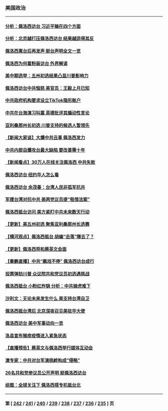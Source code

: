 ### 美国政治
---
#### [分析：佩洛西访台 习近平输在四个方面](../../pages/ncid1078159/n13794891.md) 
#### [分析：北京越打压佩洛西访台 结果越适得其反](../../pages/ncid1078159/n13794881.md) 
#### [佩洛西离台后再发声 挺台声明全文一览](../../pages/ncid1078159/n13794931.md) 
#### [佩洛西为何着粉装访台 外界解读](../../pages/ncid1078159/n13794865.md) 
#### [美中期选举：五州初选结果凸显川普影响力](../../pages/ncid1078159/n13794728.md) 
#### [佩洛西访台中共恼怒 美官员：王毅上月已知](../../pages/ncid1078159/n13794764.md) 
#### [中共政府机构要求设立TikTok隐形账户](../../pages/ncid1078159/n13794855.md) 
#### [中共在台海演习叫嚣 英德批评其煽动性言论](../../pages/ncid1078159/n13794857.md) 
#### [亚利桑那州长初选 川普支持的候选人暂领先](../../pages/ncid1078159/n13794110.md) 
#### [【新闻大家谈】大爆中共丑事 佩洛西发力](../../pages/ncid1078159/n13794750.md) 
#### [中共内部自爆攻台最大缺陷 要改善需十年](../../pages/ncid1078159/n13794675.md) 
#### [【新闻看点】30万人在线关注佩洛西 中共失败](../../pages/ncid1078159/n13794183.md) 
#### [佩洛西访台 纽约华人怎么看](../../pages/ncid1078159/n13794402.md) 
#### [佩洛西访台 余茂春：台湾人民非孤军抗共](../../pages/ncid1078159/n13794306.md) 
#### [军援台湾对抗中共 美两党议员提“租借法案”](../../pages/ncid1078159/n13794299.md) 
#### [佩洛西抵台访问 美方紧盯中共未来数天行动](../../pages/ncid1078159/n13794244.md) 
#### [【更新】美五州初选 聚焦亚利桑那州长选赛](../../pages/ncid1078159/n13794067.md) 
#### [【横河观点】佩洛西抵台 胡编“击落”哪去了？](../../pages/ncid1078159/n13794186.md) 
#### [【更新】佩洛西将和蔡英文会面](../../pages/ncid1078159/n13794177.md) 
#### [【秦鹏直播】中共“飙戏不停” 佩洛西访台成行](../../pages/ncid1078159/n13793517.md) 
#### [投票弹劾川普 众议院共和党议员初选遇挑战](../../pages/ncid1078159/n13794066.md) 
#### [佩洛西抵台 小粉红炸锅 分析：中共骑虎难下](../../pages/ncid1078159/n13794147.md) 
#### [沙利文：无论未来发生什么 美支持台湾自卫](../../pages/ncid1078159/n13794164.md) 
#### [佩洛西抵台湾后 北京深夜召见美驻华大使](../../pages/ncid1078159/n13794155.md) 
#### [佩洛西访台 美中军事动向一览](../../pages/ncid1078159/n13794165.md) 
#### [洛县宣布猴痘疫情进入紧急状态](../../pages/ncid1078159/n13794174.md) 
#### [【直播预告】蔡英文与佩洛西举行媒体互动会](../../pages/ncid1078159/n13794125.md) 
#### [澳专家：中共对台军演挑衅构成“侵略”](../../pages/ncid1078159/n13794132.md) 
#### [26名共和党参议员公开声明 挺佩洛西访台](../../pages/ncid1078159/n13794116.md) 
#### [组图：全球关注下 佩洛西搭专机抵台北](../../pages/ncid1078159/n13794104.md) 

---
#### 第 [ [242](./242.md) / [241](./241.md) / [240](./240.md) / [239](./239.md) / [238](./238.md) / [237](./237.md) / [236](./236.md) / [235](./235.md) ] 页
